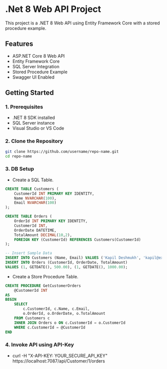 # .Net 8 Web API Project

This project is a .NET 8 Web API using Entity Framework Core with a stored procedure example.

## Features
- ASP.NET Core 8 Web API
- Entity Framework Core
- SQL Server Integration
- Stored Procedure Example
- Swagger UI Enabled

## Getting Started

### 1. Prerequisites
- .NET 8 SDK installed
- SQL Server instance
- Visual Studio or VS Code

### 2. Clone the Repository
```bash
git clone https://github.com/username/repo-name.git
cd repo-name
```

### 3. DB Setup
- Create a SQL Table.
```sql
CREATE TABLE Customers (
    CustomerId INT PRIMARY KEY IDENTITY,
    Name NVARCHAR(100),
    Email NVARCHAR(100)
);

CREATE TABLE Orders (
    OrderId INT PRIMARY KEY IDENTITY,
    CustomerId INT,
    OrderDate DATETIME,
    TotalAmount DECIMAL(10,2),
    FOREIGN KEY (CustomerId) REFERENCES Customers(CustomerId)
);

-- Insert Sample Data
INSERT INTO Customers (Name, Email) VALUES ('Kapil Deshmukh', 'kapil@example.com');
INSERT INTO Orders (CustomerId, OrderDate, TotalAmount)
VALUES (1, GETDATE(), 500.00), (1, GETDATE(), 1000.00);
```
- Create a Store Procedure Table.
```sql
CREATE PROCEDURE GetCustomerOrders
    @CustomerId INT
AS
BEGIN
    SELECT 
        c.CustomerId, c.Name, c.Email,
        o.OrderId, o.OrderDate, o.TotalAmount
    FROM Customers c
    INNER JOIN Orders o ON c.CustomerId = o.CustomerId
    WHERE c.CustomerId = @CustomerId
END
```
### 4. Invoke API using API-Key
- curl -H "X-API-KEY: YOUR_SECURE_API_KEY" https://localhost:7087/api/Customer/1/orders
